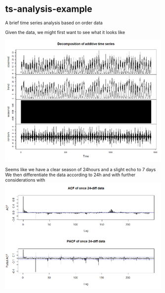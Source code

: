 # ts-analysis-example
A brief time series analysis based on order data

Given the data, we might first want to see what it looks like

![Decomposition of the data](decomposition.png)

Seems like we have a clear season of 24hours and a slight echo to 7 days
We then differentiate the data according to 24h and with further considerations with
![ACF and PACF](pacfacfOnce.png)


